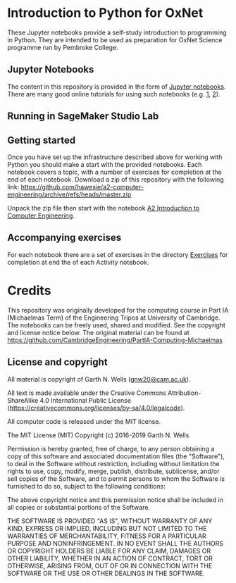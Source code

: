 # Introduction to Python for OxNet

These Jupyter notebooks provide a self-study introduction to programming in Python. They are intended to be used as preparation for OxNet Science programme run by Pembroke College. 

## Jupyter Notebooks

The content in this repository is provided in the form of [Jupyter notebooks](https://jupyter.org). There are many good online tutorials for using such notebooks (e.g. [1](https://www.dataquest.io/blog/jupyter-notebook-tutorial/), [2](https://www.codecademy.com/articles/how-to-use-jupyter-notebooks)). 



## Running in SageMaker Studio Lab


## Getting started


Once you have set up the infrastructure described above for working with Python you should make a start with the provided notebooks. Each notebook covers a topic, with a number of exercises for completion at the end of each notebook. Download a zip of this repository with the following link: https://github.com/hawesie/a2-computer-engineering/archive/refs/heads/master.zip

Unpack the zip file then start with the notebook [A2 Introduction to Computer Engineering](00%20A2%20Introduction%20to%20Computer%20Engineering.ipynb). 

## Accompanying exercises

For each notebook there are a set of exercises in the directory
[Exercises](./Exercises/) for completion at end the of each Activity
notebook.


# Credits

This repository was originally developed for the computing course in Part IA (Michaelmas Term) of the Engineering Tripos at University of Cambridge. The notebooks can be freely used, shared and modified. See the copyright and license notice below. The original material can be found at https://github.com/CambridgeEngineering/PartIA-Computing-Michaelmas



## License and copyright

All material is copyright of Garth N. Wells (<gnw20@cam.ac.uk>).

All text is made available under the Creative Commons
Attribution-ShareAlike 4.0 International Public License
(https://creativecommons.org/licenses/by-sa/4.0/legalcode).

All computer code is released under the MIT license.

The MIT License (MIT)
Copyright (c) 2016-2019 Garth N. Wells

Permission is hereby granted, free of charge, to any person obtaining
a copy of this software and associated documentation files (the
"Software"), to deal in the Software without restriction, including
without limitation the rights to use, copy, modify, merge, publish,
distribute, sublicense, and/or sell copies of the Software, and to
permit persons to whom the Software is furnished to do so, subject to
the following conditions:

The above copyright notice and this permission notice shall be
included in all copies or substantial portions of the Software.

THE SOFTWARE IS PROVIDED "AS IS", WITHOUT WARRANTY OF ANY KIND,
EXPRESS OR IMPLIED, INCLUDING BUT NOT LIMITED TO THE WARRANTIES OF
MERCHANTABILITY, FITNESS FOR A PARTICULAR PURPOSE AND
NONINFRINGEMENT. IN NO EVENT SHALL THE AUTHORS OR COPYRIGHT HOLDERS BE
LIABLE FOR ANY CLAIM, DAMAGES OR OTHER LIABILITY, WHETHER IN AN ACTION
OF CONTRACT, TORT OR OTHERWISE, ARISING FROM, OUT OF OR IN CONNECTION
WITH THE SOFTWARE OR THE USE OR OTHER DEALINGS IN THE SOFTWARE.
